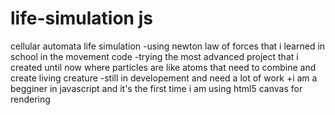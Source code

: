 # life-simulation js
 cellular automata life simulation
 -using newton  law of forces that i learned in school in the movement code
 -trying the most advanced project that i created until now where particles are like atoms that need to combine and create living creature 
 -still in developement and need a lot of work
 +i am a begginer in javascript and it's the first time i am using html5 canvas for rendering
